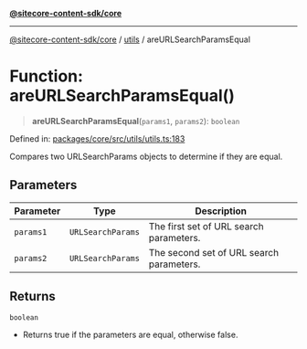 [**@sitecore-content-sdk/core**](../../README.md)

***

[@sitecore-content-sdk/core](../../README.md) / [utils](../README.md) / areURLSearchParamsEqual

# Function: areURLSearchParamsEqual()

> **areURLSearchParamsEqual**(`params1`, `params2`): `boolean`

Defined in: [packages/core/src/utils/utils.ts:183](https://github.com/Sitecore/xmc-jss-dev/blob/7e7ce097833cac399aa150e6b63dca7210e4ee25/packages/core/src/utils/utils.ts#L183)

Compares two URLSearchParams objects to determine if they are equal.

## Parameters

| Parameter | Type | Description |
| ------ | ------ | ------ |
| `params1` | `URLSearchParams` | The first set of URL search parameters. |
| `params2` | `URLSearchParams` | The second set of URL search parameters. |

## Returns

`boolean`

- Returns true if the parameters are equal, otherwise false.
